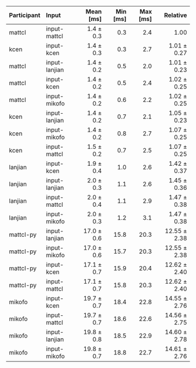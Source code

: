 | Participant | Input | Mean [ms] | Min [ms] | Max [ms] | Relative |
|:---|:---|---:|---:|---:|---:|
| mattcl | input-mattcl | 1.4 ± 0.3 | 0.3 | 2.4 | 1.00 |
| kcen | input-kcen | 1.4 ± 0.3 | 0.3 | 2.7 | 1.01 ± 0.27 |
| mattcl | input-lanjian | 1.4 ± 0.2 | 0.5 | 2.0 | 1.01 ± 0.23 |
| mattcl | input-kcen | 1.4 ± 0.2 | 0.5 | 2.4 | 1.02 ± 0.25 |
| mattcl | input-mikofo | 1.4 ± 0.2 | 0.6 | 2.2 | 1.02 ± 0.25 |
| kcen | input-lanjian | 1.4 ± 0.2 | 0.7 | 2.1 | 1.05 ± 0.23 |
| kcen | input-mikofo | 1.4 ± 0.2 | 0.8 | 2.7 | 1.07 ± 0.25 |
| kcen | input-mattcl | 1.5 ± 0.2 | 0.7 | 2.5 | 1.07 ± 0.25 |
| lanjian | input-kcen | 1.9 ± 0.4 | 1.0 | 2.6 | 1.42 ± 0.37 |
| lanjian | input-lanjian | 2.0 ± 0.3 | 1.1 | 2.6 | 1.45 ± 0.36 |
| lanjian | input-mattcl | 2.0 ± 0.4 | 1.1 | 2.9 | 1.47 ± 0.38 |
| lanjian | input-mikofo | 2.0 ± 0.3 | 1.2 | 3.1 | 1.47 ± 0.38 |
| mattcl-py | input-lanjian | 17.0 ± 0.6 | 15.8 | 20.3 | 12.55 ± 2.38 |
| mattcl-py | input-mikofo | 17.0 ± 0.6 | 15.7 | 20.3 | 12.55 ± 2.38 |
| mattcl-py | input-kcen | 17.1 ± 0.7 | 15.9 | 20.4 | 12.62 ± 2.40 |
| mattcl-py | input-mattcl | 17.1 ± 0.7 | 15.8 | 20.3 | 12.62 ± 2.40 |
| mikofo | input-kcen | 19.7 ± 0.7 | 18.4 | 22.8 | 14.55 ± 2.76 |
| mikofo | input-mattcl | 19.7 ± 0.7 | 18.6 | 22.6 | 14.56 ± 2.75 |
| mikofo | input-lanjian | 19.8 ± 0.8 | 18.5 | 22.9 | 14.60 ± 2.78 |
| mikofo | input-mikofo | 19.8 ± 0.7 | 18.8 | 22.7 | 14.61 ± 2.76 |
